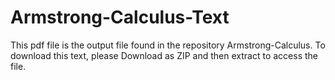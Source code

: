 # Armstrong-Calculus-Text
This pdf file is the output file found in the repository Armstrong-Calculus.  To download this text, please Download as ZIP and then extract to access the file.
